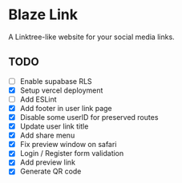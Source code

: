 # Blaze Link

A Linktree-like website for your social media links.

## TODO

- [ ] Enable supabase RLS
- [x] Setup vercel deployment
- [ ] Add ESLint
- [x] Add footer in user link page
- [x] Disable some userID for preserved routes
- [x] Update user link title
- [x] Add share menu
- [x] Fix preview window on safari
- [x] Login / Register form validation
- [x] Add preview link
- [x] Generate QR code